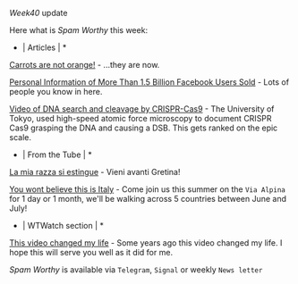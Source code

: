 *Week40* update

Here what is _Spam Worthy_ this week:

* \| Articles \| *

[Carrots are not orange!](https://www.businessinsider.com/carrots-used-to-be-purple-before-17th-century-2014-6?r=US&IR=T) \- \.\.\.they are now\.

[Personal Information of More Than 1.5 Billion Facebook Users Sold](https://www.privacyaffairs.com/facebook-data-sold-on-hacker-forum/) \- Lots of people you know in here\.

[Video of DNA search and cleavage by CRISPR-Cas9](https://twitter.com/hnisimasu/status/928933260159197184?s=20) \- The University of Tokyo\, 
used high\-speed atomic force microscopy to document CRISPR Cas9 grasping the DNA and causing a DSB\. This gets ranked on the epic scale\.

* \| From the Tube \| *

[La mia razza si estingue](https://www.youtube.com/watch?v=TyC9s6w1HOw&ab_channel=nicolasalbergante) \- Vieni avanti Gretina\!

[You wont believe this is Italy](https://www.youtube.com/watch?v=XHeDps0fX6c&t=1s&ab_channel=BashirAbuShakra) \- Come join us this summer on the `Via Alpina` for 1 day or 1 month\, we\'ll be walking across 5 countries between June and July\!

* \| WTWatch section \| *

[This video changed my life](https://www.youtube.com/watch?v=PHe0bXAIuk0&ab_channel=PrinciplesbyRayDalio) \- Some years ago this video changed my life\. I hope this will serve you well as it did for me\.

_Spam Worthy_ is available via `Telegram`, `Signal` or weekly `News letter`
